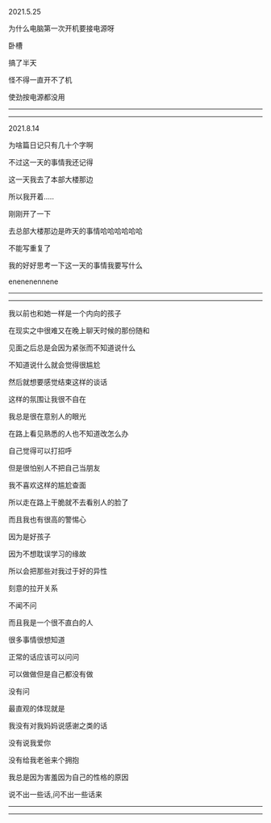 2021.5.25

为什么电脑第一次开机要接电源呀

卧槽

搞了半天

怪不得一直开不了机

使劲按电源都没用

------

--------

2021.8.14

为啥篇日记只有几十个字啊

不过这一天的事情我还记得

这一天我去了本部大楼那边

所以我开着.....

刚刚开了一下

去总部大楼那边是昨天的事情哈哈哈哈哈哈

不能写重复了

我的好好思考一下这一天的事情我要写什么

enenenennene

------

-------

我以前也和她一样是一个内向的孩子

在现实之中很难又在晚上聊天时候的那份随和

见面之后总是会因为紧张而不知道说什么

不知道说什么就会觉得很尴尬

然后就想要感觉结束这样的谈话

这样的氛围让我很不自在

我总是很在意别人的眼光

在路上看见熟悉的人也不知道改怎么办

自己觉得可以打招呼

但是很怕别人不把自己当朋友

我不喜欢这样的尴尬查面

所以走在路上干脆就不去看别人的脸了

而且我也有很高的警惕心

因为是好孩子

因为不想耽误学习的缘故

所以会把那些对我过于好的异性

刻意的拉开关系

不闻不问

而且我是一个很不直白的人

很多事情很想知道

正常的话应该可以问问

可以做做但是自己都没有做

没有问

最直观的体现就是

我没有对我妈妈说感谢之类的话

没有说我爱你

没有给我老爸来个拥抱

我总是因为害羞因为自己的性格的原因

说不出一些话,问不出一些话来

-------

--------




